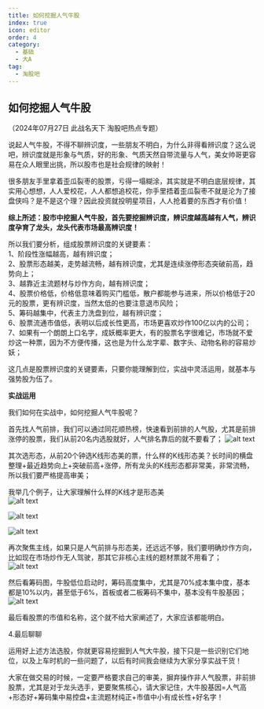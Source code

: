 ```yaml
---
title: 如何挖掘人气牛股
index: true
icon: editor
order: 4
category:
  - 基础
  - 大A
tag:
  - 淘股吧
---
```


## 如何挖掘人气牛股  

（2024年07月27日 此战名天下 淘股吧热点专题）  

说起人气牛股，不得不聊辨识度，一些朋友不明白，为什么非得看辨识度？这么说吧，辨识度就是形象与气质，好的形象、气质天然自带流量与人气，美女帅哥更容易在众人眼里出挑，所以股市也是社会规律的映射！  

很多朋友手里拿着歪瓜裂枣的股票，亏得一塌糊涂，其实就是不明白底层规律，其实用心想想，人人爱校花，人人都想追校花，你手里捂着歪瓜裂枣不就是沦为了接盘侠吗？是不是这个理？因此投资就投明星项目，人人抢着要的东西才有价值！  

**综上所述：股市中挖掘人气牛股，首先要挖掘辨识度，辨识度越高越有人气，辨识度孕育了龙头，龙头代表市场最高辨识度！**  

所以我们要分析，组成股票辨识度的关键要素：  
1、阶段性涨幅越高，越有辨识度；  
2、股票形态越美，走势越流畅，越有辨识度，尤其是连续涨停形态突破前高，趋势向上；  
3、越靠近主流题材与炒作方向，越有辨识度；  
4、股票价格低，价格低意味着购买门槛低，散户都能参与进来，所以价格低于20元的股票，更有辨识度，当然太低的也要注意退市风险；  
5、筹码越集中，代表主力洗盘到位，越有辨识度；  
6、股票流通市值低，表明以后成长性更高，市场更喜欢炒作100亿以内的公司；  
7、如果有一个朗朗上口名字，成妖概率更大，有的股票名字很难记，市场就不爱炒这一种票，因为不方便传播，这也是为什么龙字辈、数字头、动物名称的容易炒妖；  

这几点是股票辨识度的关键要素，只要你能理解到位，实战中灵活运用，就基本与强势股为伍了。  

**实战运用**  

我们如何在实战中，如何挖掘人气牛股呢？  

首先找人气前排，我们可以通过同花顺热榜，快速看到前排的人气股，尤其是前排涨停的股票，我们从前20名内选股就好，人气排名靠后的就不要看了；
![alt text](hpcigwl7k5o6.png_760w.jpg)  

其次选形态，从前20个钟选K线形态美的票，什么样的K线形态美？长时间的横盘整理+最近趋势向上+突破前高+涨停，所有龙头的K线形态都非常美，非常流畅，所以我们要严格提高审美；  

我举几个例子，让大家理解什么样的K线才是形态美  
![alt text](tws64oxjiox5.png_760w.jpg)  

![alt text](qcc95i8bym5o.png_760w.jpg)  

![alt text](9495hv90p065.png_760w.jpg)  

再次聚焦主线，如果只是人气前排与形态美，还远远不够，我们要明确炒作方向，比如现在市场炒作无人驾驶，那其它非核心主线的题材票就不用看了；  
![alt text](vy4k6wjwbw5o.png_760w.jpg)  

然后看筹码图，牛股低位启动时，筹码高度集中，尤其是70%成本集中度，基本都是10%以内，甚至低于6%，首板或者二板筹码不集中，基本没有牛股基因；  
![alt text](cv064gypn5o6.png_760w.jpg)  

最后看股票的市值和名称，这个就不给大家阐述了，大家应该都能明白。  

4.最后聊聊  

运用好上述方法选股，你就更容易挖掘到人气大牛股，接下只是一些识别它们地位，以及上车时机的一些问题了，以后有时间我会继续为大家分享实战干货！  

大家在做交易的时候，一定要严格要求自己的审美，摒弃操作非人气股票，非前排股票，尤其是对于龙头选手，更要聚焦核心，请大家记住，大牛股基因=人气高+形态好+筹码集中易控盘+主流题材纯正+市值中小有成长性+好名字！  
